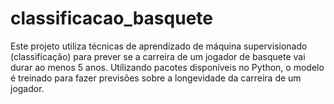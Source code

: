# classificacao_basquete
Este projeto utiliza técnicas de aprendizado de máquina supervisionado (classificação) para prever se a carreira de um jogador de basquete vai durar ao menos 5 anos. Utilizando pacotes disponíveis no Python, o modelo é treinado para fazer previsões sobre a longevidade da carreira de um jogador.
